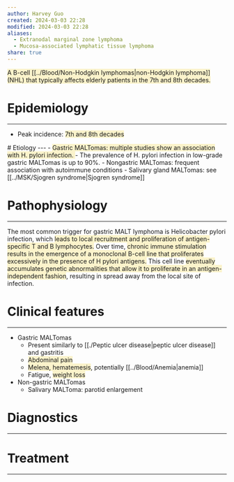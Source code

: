 ```yaml
---
author: Harvey Guo
created: 2024-03-03 22:28
modified: 2024-03-03 22:28
aliases:
  - Extranodal marginal zone lymphoma
  - Mucosa-associated lymphatic tissue lymphoma
share: true
---
```

<span style="background:rgba(240, 200, 0, 0.2)">A B-cell [[../Blood/Non-Hodgkin lymphomas|non-Hodgkin lymphoma]] (NHL) that typically affects elderly patients in the 7th and 8th decades.</span>
# Epidemiology
---
- Peak incidence: <span style="background:rgba(240, 200, 0, 0.2)">7th and 8th decades
</span>
# Etiology
---
- <span style="background:rgba(240, 200, 0, 0.2)">Gastric MALTomas: multiple studies show an association with H. pylori infection. </span>
	- The prevalence of H. pylori infection in low-grade gastric MALTomas is up to 90%.
- Nongastric MALTomas: frequent association with autoimmune conditions
	- Salivary gland MALTomas: see [[../MSK/Sjogren syndrome|Sjogren syndrome]]

# Pathophysiology
---
The most common trigger for gastric MALT lymphoma is Helicobacter pylori infection, which <span style="background:rgba(240, 200, 0, 0.2)">leads to local recruitment and proliferation of antigen-specific T and B lymphocytes.</span>  Over time, <span style="background:rgba(240, 200, 0, 0.2)">chronic immune stimulation results in the emergence of a monoclonal B-cell line that proliferates excessively in the presence of H pylori antigens.</span>  This cell line <span style="background:rgba(240, 200, 0, 0.2)">eventually accumulates genetic abnormalities that allow it to proliferate in an antigen-independent fashion</span>, resulting in spread away from the local site of infection.

# Clinical features
---
- Gastric MALTomas
	- Present similarly to [[./Peptic ulcer disease|peptic ulcer disease]] and gastritis
	- <span style="background:rgba(240, 200, 0, 0.2)">Abdominal pain</span>
	- <span style="background:rgba(240, 200, 0, 0.2)">Melena, hematemesis</span>, potentially [[../Blood/Anemia|anemia]]
	- Fatigue, <span style="background:rgba(240, 200, 0, 0.2)">weight loss</span>
- Non-gastric MALTomas
	- Salivary MALToma: parotid enlargement

# Diagnostics
---


# Treatment
---

